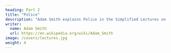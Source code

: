 ```yaml
---
heading: Part 2
title: "Police"
description: "Adam Smith explains Police in the Simplified Lectures on Jurisprudence"
writer:
  name: Adam Smith
  url: https://en.wikipedia.org/wiki/Adam_Smith
image: /covers/lectures.jpg
weight: 4
---
```


